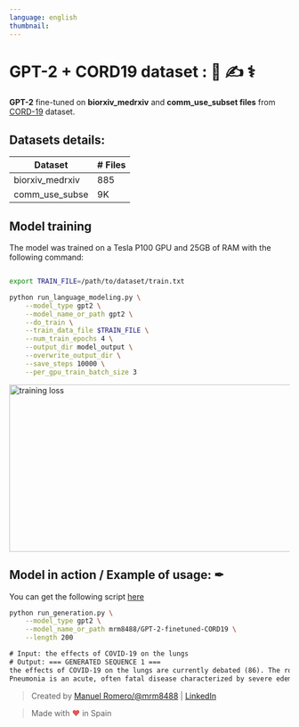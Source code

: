 ```yaml
---
language: english
thumbnail:
---
```


# GPT-2 + CORD19 dataset : 🦠 ✍ ⚕

**GPT-2** fine-tuned on **biorxiv_medrxiv** and **comm_use_subset files** from [CORD-19](https://www.kaggle.com/allen-institute-for-ai/CORD-19-research-challenge) dataset.


## Datasets details:

| Dataset                | # Files |
| ---------------------- | ----- |
| biorxiv_medrxiv        | 885  |
| comm_use_subse         | 9K   |

## Model training

The model was trained on a Tesla P100 GPU and 25GB of RAM with the following command:

```bash

export TRAIN_FILE=/path/to/dataset/train.txt

python run_language_modeling.py \
    --model_type gpt2 \
    --model_name_or_path gpt2 \
    --do_train \
    --train_data_file $TRAIN_FILE \
    --num_train_epochs 4 \
    --output_dir model_output \
    --overwrite_output_dir \
    --save_steps 10000 \
    --per_gpu_train_batch_size 3
```

<img alt="training loss" src="https://svgshare.com/i/JTf.svg' title='GTP-2-finetuned-CORDS19-loss" width="600" height="300" />

## Model in action / Example of usage: ✒

You can get the following script [here](https://github.com/huggingface/transformers/blob/master/examples/run_generation.py)

```bash
python run_generation.py \
    --model_type gpt2 \
    --model_name_or_path mrm8488/GPT-2-finetuned-CORD19 \
    --length 200
```
```txt
# Input: the effects of COVID-19 on the lungs
# Output: === GENERATED SEQUENCE 1 ===
the effects of COVID-19 on the lungs are currently debated (86). The role of this virus in the pathogenesis of pneumonia and lung cancer is still debated. MERS-CoV is also known to cause acute respiratory distress syndrome (87) and is associated with increased expression of pulmonary fibrosis markers (88). Thus, early airway inflammation may play an important role in the pathogenesis of coronavirus pneumonia and may contribute to the severe disease and/or mortality observed in coronavirus patients.
Pneumonia is an acute, often fatal disease characterized by severe edema, leakage of oxygen and bronchiolar inflammation. Viruses include coronaviruses, and the role of oxygen depletion is complicated by lung injury and fibrosis in the lung, in addition to susceptibility to other lung diseases. The progression of the disease may be variable, depending on the lung injury, pathologic role, prognosis, and the immune status of the patient. Inflammatory responses to respiratory viruses cause various pathologies of the respiratory
```


> Created by [Manuel Romero/@mrm8488](https://twitter.com/mrm8488) | [LinkedIn](https://www.linkedin.com/in/manuel-romero-cs/)

> Made with <span style="color: #e25555;">&hearts;</span> in Spain
